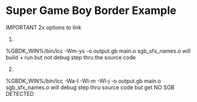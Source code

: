 # Super Game Boy Border Example
IMPORTANT
2x options to link

01.
%GBDK_WIN%/bin/lcc -Wm-ys -o output.gb main.o sgb_sfx_names.o
will build + run but not debug step thru the source code

02.
%GBDK_WIN%/bin/lcc -Wa-l -Wl-m -Wl-j -o output.gb main.o sgb_sfx_names.o
will debug step thru source code but get
NO SGB DETECTED